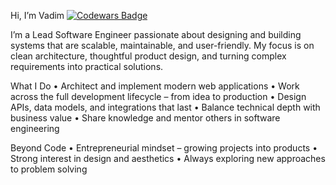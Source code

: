 Hi, I’m Vadim [![Codewars Badge](https://www.codewars.com/users/VadosLight/badges/micro)](https://www.codewars.com/users/VadosLight)

I’m a Lead Software Engineer passionate about designing and building systems that are scalable, maintainable, and user-friendly.
My focus is on clean architecture, thoughtful product design, and turning complex requirements into practical solutions.

What I Do
	•	Architect and implement modern web applications
	•	Work across the full development lifecycle – from idea to production
	•	Design APIs, data models, and integrations that last
	•	Balance technical depth with business value
	•	Share knowledge and mentor others in software engineering

Beyond Code
	•	Entrepreneurial mindset – growing projects into products
	•	Strong interest in design and aesthetics
	•	Always exploring new approaches to problem solving

